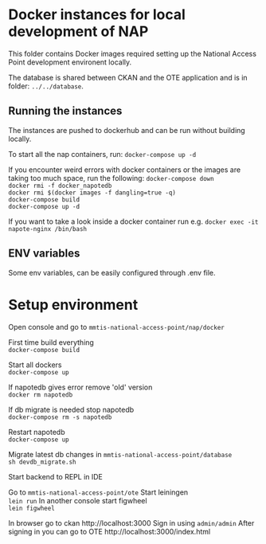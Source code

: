 # Docker instances for local development of NAP

This folder contains Docker images required setting up the National Access Point
development environent locally.

The database is shared between CKAN and the OTE application and is in folder: `../../database`.

## Running the instances

The instances are pushed to dockerhub and can be run without building locally.

To start all the nap containers, run:
`docker-compose up -d`

If you encounter weird errors with docker containers or the images are taking too much space, run the following:
`docker-compose down`  
`docker rmi -f docker_napotedb`  
`docker rmi $(docker images -f dangling=true -q)`  
`docker-compose build`  
`docker-compose up -d`  

If you want to take a look inside a docker container run e.g.
`docker exec -it napote-nginx /bin/bash`

## ENV variables

Some env variables, can be easily configured through .env file.

# Setup environment
Open console and go to `mmtis-national-access-point/nap/docker`

First time build everything  
`docker-compose build`

Start all dockers  
`docker-compose up`

If napotedb gives error remove 'old' version  
`docker rm napotedb`

If db migrate is needed stop napotedb  
`docker-compose rm -s napotedb`

Restart napotedb  
`docker-compose up`

Migrate latest db changes in `mmtis-national-access-point/database`  
`sh devdb_migrate.sh`

Start backend to REPL in IDE

Go to `mmtis-national-access-point/ote`
Start leiningen  
`lein run`
In another console start figwheel  
`lein figwheel`

In browser go to ckan http://localhost:3000
Sign in using `admin/admin`
After signing in you can go to OTE http://localhost:3000/index.html
   
